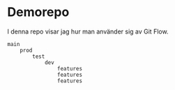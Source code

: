 # Demorepo

I denna repo visar jag hur man använder sig av Git Flow.

```
main
    prod
        test
            dev
                features
                features
                features
```
